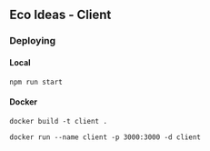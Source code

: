 
## Eco Ideas - Client


### Deploying

#### Local

`npm run start`

#### Docker


    
`docker build -t client .`

`docker run --name client -p 3000:3000 -d client`




